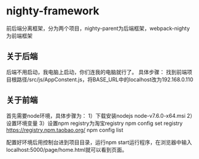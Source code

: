 # nighty-framework
前后端分离框架，分为两个项目，nighty-parent为后端框架，webpack-nighty为前端框架

## 关于后端
后端不用启动，我电脑上启动，你们连我的电脑就行了。
具体步骤：
找到前端项目根路径/src/js/AppConstent.js，将BASE_URL中的localhost改为192.168.0.110

## 关于前端
首先需要node环境，具体步骤为：
1）下载安装nodejs
node-v7.6.0-x64.msi
2）设置环境变量
3）设置npm registry为淘宝registry
npm config set registry https://registry.npm.taobao.org/
npm config list

配置好环境后用控制台进到项目目录，运行npm start运行程序，在浏览器中输入localhost:5000/page/home.html就可以看到页面。


